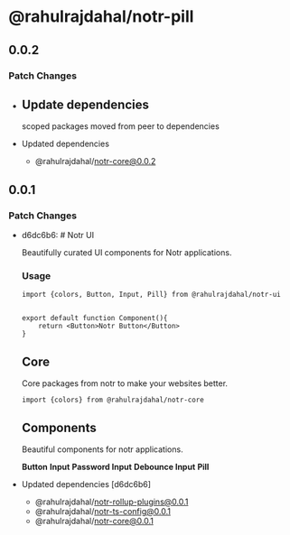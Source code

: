 # @rahulrajdahal/notr-pill

## 0.0.2

### Patch Changes

- ## Update dependencies

  scoped packages moved from peer to dependencies

- Updated dependencies
  - @rahulrajdahal/notr-core@0.0.2

## 0.0.1

### Patch Changes

- d6dc6b6: # Notr UI

  Beautifully curated UI components for Notr applications.

  ### Usage

  ```
  import {colors, Button, Input, Pill} from @rahulrajdahal/notr-ui


  export default function Component(){
      return <Button>Notr Button</Button>
  }
  ```

  ## Core

  Core packages from notr to make your websites better.

  ```
  import {colors} from @rahulrajdahal/notr-core
  ```

  ## Components

  Beautiful components for notr applications.

  **Button**
  **Input**
  **Password Input**
  **Debounce Input**
  **Pill**

- Updated dependencies [d6dc6b6]
  - @rahulrajdahal/notr-rollup-plugins@0.0.1
  - @rahulrajdahal/notr-ts-config@0.0.1
  - @rahulrajdahal/notr-core@0.0.1
